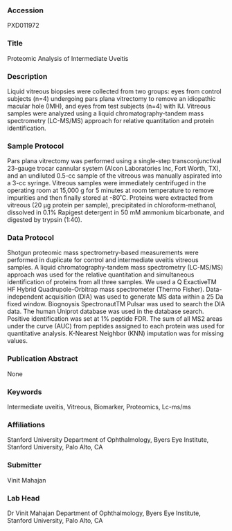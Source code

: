 ### Accession
PXD011972

### Title
Proteomic Analysis of Intermediate Uveitis

### Description
Liquid vitreous biopsies were collected from two groups: eyes from control subjects (n=4) undergoing pars plana vitrectomy to remove an idiopathic macular hole (IMH), and eyes from test subjects (n=4) with IU. Vitreous samples were analyzed using a liquid chromatography-tandem mass spectrometry (LC-MS/MS) approach for relative quantitation and protein identification.

### Sample Protocol
Pars plana vitrectomy was performed using a single-step transconjunctival 23-gauge trocar cannular system (Alcon Laboratories Inc, Fort Worth, TX), and an undiluted 0.5-cc sample of the vitreous was manually aspirated into a 3-cc syringe. Vitreous samples were immediately centrifuged in the operating room at 15,000 g for 5 minutes at room temperature to remove impurities and then finally stored at -80˚C. Proteins were extracted from vitreous (20 µg protein per sample), precipitated in chloroform-methanol, dissolved in 0.1% Rapigest detergent in 50 mM ammonium bicarbonate, and digested by trypsin (1:40).

### Data Protocol
Shotgun proteomic mass spectrometry-based measurements were performed in duplicate for control and intermediate uveitis vitreous samples. A liquid chromatography-tandem mass spectrometry (LC-MS/MS) approach was used for the relative quantitation and simultaneous identification of proteins from all three samples. We used a Q ExactiveTM HF Hybrid Quadrupole-Orbitrap mass spectrometer (Thermo Fisher). Data-independent acquisition (DIA) was used to generate MS data within a 25 Da fixed window. Biognoysis SpectronautTM Pulsar was used to search the DIA data. The human Uniprot database was used in the database search. Positive identification was set at 1% peptide FDR. The sum of all MS2 areas under the curve (AUC) from peptides assigned to each protein was used for quantitative analysis. K-Nearest Neighbor (KNN) imputation was for missing values.

### Publication Abstract
None

### Keywords
Intermediate uveitis, Vitreous, Biomarker, Proteomics, Lc-ms/ms

### Affiliations
Stanford University
Department of Ophthalmology, Byers Eye Institute, Stanford University, Palo Alto, CA

### Submitter
Vinit Mahajan

### Lab Head
Dr Vinit Mahajan
Department of Ophthalmology, Byers Eye Institute, Stanford University, Palo Alto, CA


